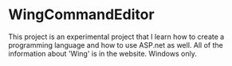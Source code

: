 # WingCommandEditor
This project is an experimental project that I learn how to create a programming language and how to use ASP.net as well. All of the information about 'Wing' is in the website. Windows only.
